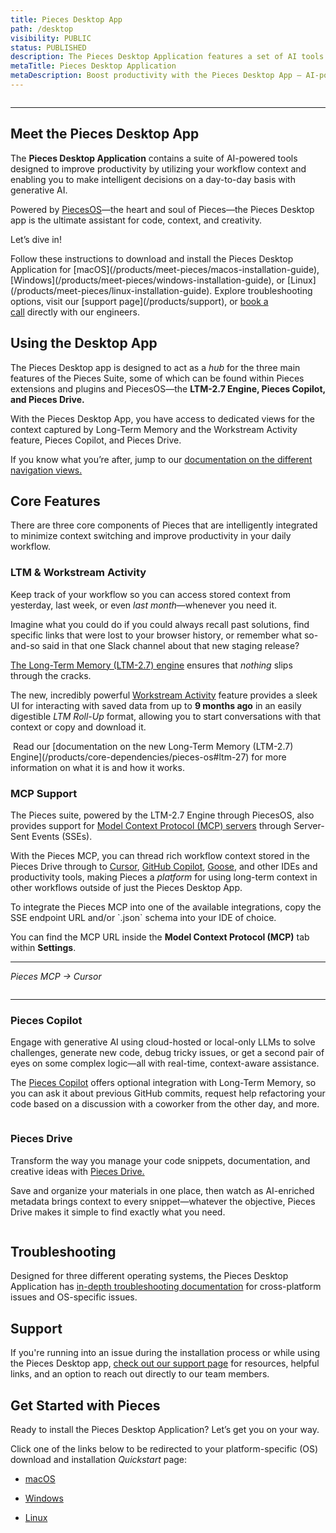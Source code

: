 ```yaml
---
title: Pieces Desktop App
path: /desktop
visibility: PUBLIC
status: PUBLISHED
description: The Pieces Desktop Application features a set of AI tools designed to help users and knowledge workers make smart choices every day.
metaTitle: Pieces Desktop Application
metaDescription: Boost productivity with the Pieces Desktop App – AI-powered tools that use workflow context to enhance decision-making with generative AI.
---
```


<Image src="https://storage.googleapis.com/hashnode_product_documentation_assets/desktop_app_assets/pfd_docs_figmas/all_logos.png" alt="" align="center" fullwidth="true" />

***

## Meet the Pieces Desktop App

The **Pieces Desktop Application** contains a suite of AI-powered tools designed to improve productivity by utilizing your workflow context and enabling you to make intelligent decisions on a day-to-day basis with generative AI.

Powered by [PiecesOS](/products/core-dependencies/pieces-os)—the heart and soul of Pieces—the Pieces Desktop app is the ultimate assistant for code, context, and creativity.

Let’s dive in!

<CardGroup cols={2}>
  <Card title="Getting Started" image="/assets/icons/pieces_os_light.svg">
    Follow these instructions to download and install the Pieces Desktop Application for [macOS](/products/meet-pieces/macos-installation-guide), [Windows](/products/meet-pieces/windows-installation-guide), or [Linux](/products/meet-pieces/linux-installation-guide).
  </Card>

  <Card title="Support" image="/assets/icons/platform_logos/pieces_logo.png">
    Explore troubleshooting options, visit our [support page](/products/support), or <a target="_blank" href="https://calendar.google.com/calendar/u/0/appointments/schedules/AcZssZ22WJ2Htd2wRMJhueCNYc0xbFBFCAN-khijcuoXACd_Uux3wIhgZeGkzDRcqD3teamAI-CwCHpr">book a call</a> directly with our engineers.
  </Card>
</CardGroup>

<guides-overview-card />

## Using the Desktop App

The Pieces Desktop app is designed to act as a *hub* for the three main features of the Pieces Suite, some of which can be found within Pieces extensions and plugins and PiecesOS—the **LTM-2.7 Engine, Pieces Copilot, and Pieces Drive.**

With the Pieces Desktop App, you have access to dedicated views for the context captured by Long-Term Memory and the Workstream Activity feature, Pieces Copilot, and Pieces Drive.

If you know what you’re after, jump to our [documentation on the different navigation views.](/products/desktop/navigation)

## Core Features

There are three core components of Pieces that are intelligently integrated to minimize context switching and improve productivity in your daily workflow.

### LTM & Workstream Activity

Keep track of your workflow so you can access stored context from yesterday, last week, or even *last month*—whenever you need it.

Imagine what you could do if you could always recall past solutions, find specific links that were lost to your browser history, or remember what so-and-so said in that one Slack channel about that new staging release?

[The Long-Term Memory (LTM-2.7) ](/products/core-dependencies/pieces-os#ltm-27)<a target="_blank" href="/products/core-dependencies/pieces-os#ltm-27">engine</a> ensures that *nothing* slips through the cracks.

The new, incredibly powerful [Workstream Activity](/products/desktop/workstream-activity) feature provides a sleek UI for interacting with saved data from up to **9 months ago** in an easily digestible *LTM Roll-Up* format, allowing you to start conversations with that context or copy and download it.

<Image src="https://storage.googleapis.com/hashnode_product_documentation_assets/desktop_app_assets/desktop_app_MAIN/new_media/gif_of_exploring_rollups.gif" alt="" align="center" fullwidth="true" />

<Callout type="tip">
  Read our [documentation on the new Long-Term Memory (LTM-2.7) Engine](/products/core-dependencies/pieces-os#ltm-27) for more information on what it is and how it works.
</Callout>

### MCP Support

The Pieces suite, powered by the LTM-2.7 Engine through PiecesOS, also provides support for [Model Context Protocol (MCP) servers](/products/mcp/get-started) through Server-Sent Events (SSEs).

With the Pieces MCP, you can thread rich workflow context stored in the Pieces Drive through to [Cursor](/products/mcp/cursor), [GitHub Copilot](/products/mcp/github-copilot), [Goose](/products/mcp/goose), and other IDEs and productivity tools, making Pieces a *platform* for using long-term context in other workflows outside of just the Pieces Desktop App.

<Callout type="tip">
  To integrate the Pieces MCP into one of the available integrations, copy the SSE endpoint URL and/or `.json` schema into your IDE of choice.

  You can find the MCP URL inside the **Model Context Protocol (MCP)** tab within **Settings**.
</Callout>

***

*Pieces MCP → Cursor*

<Image src="https://storage.googleapis.com/hashnode_product_documentation_assets/mcp_documentation/misc/cursor_ask_about_youtube_tutorial.png" alt="" align="center" fullwidth="true" />

***

### Pieces Copilot

Engage with generative AI using cloud-hosted or local-only LLMs to solve challenges, generate new code, debug tricky issues, or get a second pair of eyes on some complex logic—all with real-time, context-aware assistance.

The [Pieces Copilot](/products/desktop/copilot) offers optional integration with Long-Term Memory, so you can ask it about previous GitHub commits, request help refactoring your code based on a discussion with a coworker from the other day, and more.

<Image src="https://storage.googleapis.com/hashnode_product_documentation_assets/desktop_app_assets/desktop_app_MAIN/new_media/screenshot_of_copilot.png" alt="" align="center" fullwidth="true" />

### Pieces Drive

Transform the way you manage your code snippets, documentation, and creative ideas with [Pieces Drive.](/products/desktop/drive)

Save and organize your materials in one place, then watch as AI-enriched metadata brings context to every snippet—whatever the objective, Pieces Drive makes it simple to find exactly what you need.

<Image src="https://storage.googleapis.com/hashnode_product_documentation_assets/desktop_app_assets/desktop_app_MAIN/new_media/viewing_metadata_1.gif" alt="" align="center" fullwidth="true" />

## Troubleshooting

Designed for three different operating systems, the Pieces Desktop Application has [in-depth troubleshooting documentation](/products/desktop/troubleshooting) for cross-platform issues and OS-specific issues.

## Support

If you're running into an issue during the installation process or while using the Pieces Desktop app, <a target="_blank" href="/products/support">check out our support page</a> for resources, helpful links, and an option to reach out directly to our team members.

## Get Started with Pieces

Ready to install the Pieces Desktop Application? Let’s get you on your way.

Click one of the links below to be redirected to your platform-specific (OS) download and installation *Quickstart* page:

* [macOS](/products/meet-pieces/macos-installation-guide)

* [Windows](/products/meet-pieces/windows-installation-guide)

* [Linux](/products/meet-pieces/linux-installation-guide)
